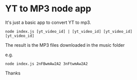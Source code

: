 # YT to MP3 node app


It's just a basic app to convert YT to mp3.

```node index.js [yt_video_id] | [yt_video_id] [yt_video_id] [yt_video_id]```

The result is the MP3 files downloaded in the music folder

e.g.

```node index.js 2nFBwmAw2A2 3nFtwmAw2A2```

Thanks 
